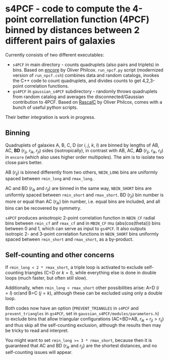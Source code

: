 # s4PCF - code to compute the 4-point correllation function (4PCF) binned by distances between 2 different pairs of galaxies
Currently consists of two different executables:

* `s4PCF` in main directory - counts quadruplets (also pairs and triplets) in bins. Based on [encore](https://github.com/oliverphilcox/encore) by Oliver Philcox. `run_npcf.py` script (modernized version of `run_npcf.csh`) combines data and random catalogs, invokes the C++ code to count quadruplets, and divides counts to get 4,2,3-point correlation functions.
* `gs4PCF` in `gaussian_s4PCF` subdirectory - randomly throws quadruplets from random catalog and averages the disconnected/Gaussian contribution to 4PCF. Based on [RascalC](https://github.com/oliverphilcox/RascalC) by Oliver Philcox, comes with a bunch of useful python scripts.

Their better integration is work in progress.

## Binning
Quadruplets of galaxies A, B, C, D (or $i$, $j$, $k$, $l$) are binned by lengths of AB, AC, **BD** ($r_{ij}$, $r_{ik}$, $r_{jl}$) sides (isotropically), in contrast with AB, AC, **AD** ($r_{ij}$, $r_{ik}$, $r_{il}$) in `encore` (which also uses higher order multipoles).
The aim is to isolate two close pairs better.

AB ($r_{ij}$) is binned differently from two others, `NBIN_LONG` bins are uniformly spaced between `rmin_long` and `rmax_long`.

AC and BD ($r_{ik}$ and $r_{jl}$) are binned in the same way, `NBIN_SHORT` bins are uniformly spaced between `rmin_short` and `rmax_short`.
BD ($r_{jl}$) bin number is more or equal than AC ($r_{ik}$) bin number, i.e. equal bins are included, and all bins can be recovered by symmetry.

`s4PCF` produces anisotropic 2-point correlation function in `NBIN_CF` radial bins between `rmin_cf` anf `rmax_cf` and in `MBIN_CF` mu (abs(cos(theta))) bins between 0 and 1, which can serve as input to `gs4PCF`. It also outputs isotropic 2- and 3-point correlation functions in `NBIN_SHORT` bins uniformly spaced between `rmin_short` and `rmax_short`, as a by-product.

## Self-counting and other concerns
If `rmin_long < 2 * rmax_short`, a triple loop is activated to exclude self-counting triangles (C=D or $k=l$), while everything else is done in double loops (much faster, but often still slow).

Additionally, when `rmin_long < rmax_short` other possibilities arise: A=D ($i=l$) or/and B=C ($j=k$), although these can be excluded using only a double loop.

Both codes now have an option (`PREVENT_TRIANGLES` in `s4PCF` and `prevent_triangles` in `gs4PCF`, set in `gaussian_s4PCF/modules/parameters.h`) to exclude bins that allow triangular configurations (AC+BD>AB, $r_{ik}+r_{jl}>r_{ij}$) and thus skip all the self-counting exclusion, although the results then may be tricky to read and interpret.

You might want to set `rmin_long >= 3 * rmax_short`, because then it is guaranteed that AC and BD ($r_{ik}$ and $r_{jl}$) are the shortest distances, and no self-counting issues will appear.
